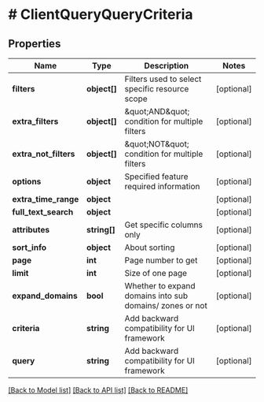 # # ClientQueryQueryCriteria

## Properties

Name | Type | Description | Notes
------------ | ------------- | ------------- | -------------
**filters** | **object[]** | Filters used to select specific resource scope | [optional]
**extra_filters** | **object[]** | \&quot;AND\&quot; condition for multiple filters | [optional]
**extra_not_filters** | **object[]** | \&quot;NOT\&quot; condition for multiple filters | [optional]
**options** | **object** | Specified feature required information | [optional]
**extra_time_range** | **object** |  | [optional]
**full_text_search** | **object** |  | [optional]
**attributes** | **string[]** | Get specific columns only | [optional]
**sort_info** | **object** | About sorting | [optional]
**page** | **int** | Page number to get | [optional]
**limit** | **int** | Size of one page | [optional]
**expand_domains** | **bool** | Whether to expand domains into sub domains/ zones or not | [optional]
**criteria** | **string** | Add backward compatibility for UI framework | [optional]
**query** | **string** | Add backward compatibility for UI framework | [optional]

[[Back to Model list]](../../README.md#models) [[Back to API list]](../../README.md#endpoints) [[Back to README]](../../README.md)

